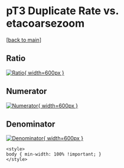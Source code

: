 # pT3 Duplicate Rate vs. etacoarsezoom

[[back to main](./)]



## Ratio

[![Ratio](../mtv/var/pT3_duplrate_etacoarsezoom.png){ width=600px }](../mtv/var/pT3_duplrate_etacoarsezoom.pdf)

## Numerator

[![Numerator](../mtv/num/pT3_duplrate_etacoarsezoom_num0.png){ width=600px }](../mtv/num/pT3_duplrate_etacoarsezoom_num0.pdf)

## Denominator

[![Denominator](../mtv/den/pT3_duplrate_etacoarsezoom_den.png){ width=600px }](../mtv/den/pT3_duplrate_etacoarsezoom_den.pdf)


``` {=html}
<style>
body { min-width: 100% !important; }
</style>
```
